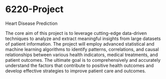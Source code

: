 # 6220-Project
Heart Disease Prediction

The core aim of this project is to leverage cutting-edge data-driven techniques to analyze and extract meaningful insights from large datasets of patient information. The project will employ advanced statistical and machine learning algorithms to identify patterns, correlations, and causal relationships between various health indicators, medical treatments, and patient outcomes. The ultimate goal is to comprehensively and accurately understand the factors that contribute to positive health outcomes and develop effective strategies to improve patient care and outcomes.
